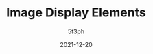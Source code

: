 ---
author: 5t3ph
date: 2021-12-20
permalink: false
tags:
  - html
  - images
  - responsive-design
target_url: https://12daysofweb.dev/2021/image-display-elements/
title: Image Display Elements
---